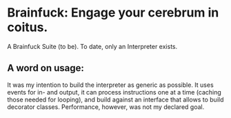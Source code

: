 Brainfuck: Engage your cerebrum in coitus.
=========

A Brainfuck Suite (to be). To date, only an Interpreter exists.

A word on usage:
---------
It was my intention to build the interpreter as generic as possible. It uses events for in- and output,
it can process instructions one at a time (caching those needed for looping), and build against an interface
that allows to build decorator classes. Performance, however, was not my declared goal.
